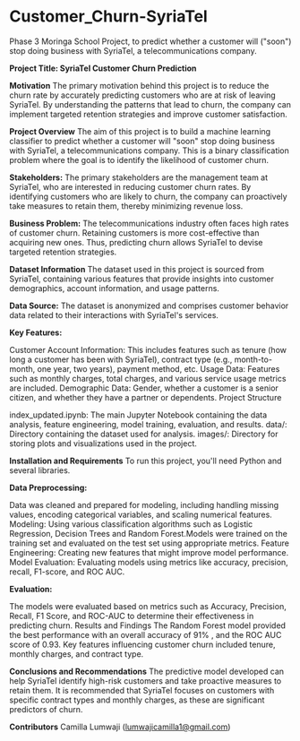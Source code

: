 # Customer_Churn-SyriaTel
Phase 3 Moringa School Project, to predict whether a customer will ("soon") stop doing business with SyriaTel, a telecommunications company. 

**Project Title: SyriaTel Customer Churn Prediction**

**Motivation**
The primary motivation behind this project is to reduce the churn rate by accurately predicting customers who are at risk of leaving SyriaTel. By understanding the patterns that lead to churn, the company can implement targeted retention strategies and improve customer satisfaction.


**Project Overview**
The aim of this project is to build a machine learning classifier to predict whether a customer will "soon" stop doing business with SyriaTel, a telecommunications company. This is a binary classification problem where the goal is to identify the likelihood of customer churn.

**Stakeholders:** The primary stakeholders are the management team at SyriaTel, who are interested in reducing customer churn rates. By identifying customers who are likely to churn, the company can proactively take measures to retain them, thereby minimizing revenue loss.

**Business Problem:** The telecommunications industry often faces high rates of customer churn. Retaining customers is more cost-effective than acquiring new ones. Thus, predicting churn allows SyriaTel to devise targeted retention strategies.

**Dataset Information**
The dataset used in this project is sourced from SyriaTel, containing various features that provide insights into customer demographics, account information, and usage patterns.

**Data Source:** The dataset is anonymized and comprises customer behavior data related to their interactions with SyriaTel's services.

**Key Features:**

Customer Account Information: This includes features such as tenure (how long a customer has been with SyriaTel), contract type (e.g., month-to-month, one year, two years), payment method, etc.
Usage Data: Features such as monthly charges, total charges, and various service usage metrics are included.
Demographic Data: Gender, whether a customer is a senior citizen, and whether they have a partner or dependents.
Project Structure

index_updated.ipynb: The main Jupyter Notebook containing the data analysis, feature engineering, model training, evaluation, and results.
data/: Directory containing the dataset used for analysis.
images/: Directory for storing plots and visualizations used in the project.

**Installation and Requirements**
To run this project, you'll need Python and several libraries.

**Data Preprocessing:**

Data was cleaned and prepared for modeling, including handling missing values, encoding categorical variables, and scaling numerical features.
Modeling: Using various classification algorithms such as Logistic Regression, Decision Trees and Random Forest.Models were trained on the training set and evaluated on the test set using appropriate metrics.
Feature Engineering: Creating new features that might improve model performance.
Model Evaluation: Evaluating models using metrics like accuracy, precision, recall, F1-score, and ROC AUC.


**Evaluation:**

The models were evaluated based on metrics such as Accuracy, Precision, Recall, F1 Score, and ROC-AUC to determine their effectiveness in predicting churn.
Results and Findings
The Random Forest model provided the best performance with an overall accuracy of 91% , and the ROC AUC score of 0.93.
Key features influencing customer churn included tenure, monthly charges, and contract type.

**Conclusions and Recommendations**
The predictive model developed can help SyriaTel identify high-risk customers and take proactive measures to retain them. It is recommended that SyriaTel focuses on customers with specific contract types and monthly charges, as these are significant predictors of churn.

**Contributors**
Camilla Lumwaji (lumwajicamilla1@gmail.com)
